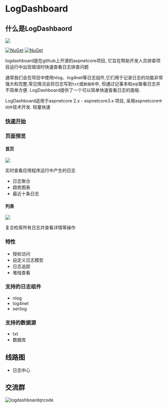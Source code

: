 # LogDashboard

## 什么是LogDashbaord

![](.gitbook/assets/image.png)

 [![NuGet](https://camo.githubusercontent.com/bc8dec0292ca0c47891f945a1b635973c59944b0/68747470733a2f2f696d672e736869656c64732e696f2f6e756765742f762f4c6f6744617368626f6172642e737667)](https://www.nuget.org/packages/LogDashboard/) [![NuGet](https://camo.githubusercontent.com/b25e4e88cb2f008b50ba357d1de414277ea87018/68747470733a2f2f696d672e736869656c64732e696f2f6e756765742f64742f4c6f6744617368626f6172642e737667)](https://www.nuget.org/packages/LogDashboard/)

logdashboard是在github上开源的aspnetcore项目, 它旨在帮助开发人员排查项目运行中出现错误时快速查看日志排查问题

通常我们会在项目中使用nlog、log4net等日志组件,它们用于记录日志的功能非常强大和完整,常见情况会将日志写到`txt`或`数据库`中, 但通过记事本和sql查看日志并不简单方便. LogDashboard提供了一个可以简单快速查看日志的面板.

LogDashboard适用于aspnetcore 2.x - aspnetcore3.x 项目, 采用aspnetcore`中间件`技术开发. 轻量快速

### [快速开始](https://doc.logdashboard.net/ru-men/quickstart)

### 页面预览

#### 首页 <a id="esa_index_2"></a>

![](.gitbook/assets/image%20%287%29.png)

实时查看应用程序运行中产生的日志

* 日志聚合
* 趋势图表
* 最近十条日志

#### 列表

![](.gitbook/assets/image%20%283%29.png)

复合检索所有日志并查看详情等操作

### 特性

* 授权访问
* 自定义日志模型
* 日志追踪
* 堆栈查看

### 支持的日志组件

* nlog
* log4net
* serilog

### 支持的数据源

* txt
* 数据库

## 线路图

* 日志中心




## 交流群

![logdashboardqrcode](https://user-images.githubusercontent.com/16813853/51227366-df111580-198e-11e9-9e0c-f7b077e63fe7.png)
